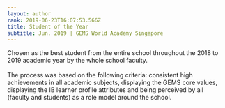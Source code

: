 ```yaml
---
layout: author
rank: 2019-06-23T16:07:53.566Z
title: Student of the Year
subtitle: Jun. 2019 | GEMS World Academy Singapore
---
```

Chosen as the best student from the entire school throughout the 2018 to 2019 academic year by the whole school faculty.\
\
The process was based on the following criteria: consistent high achievements in all academic subjects, displaying the GEMS core values, displaying the IB learner profile attributes and being perceived by all (faculty and students) as a role model around the school.